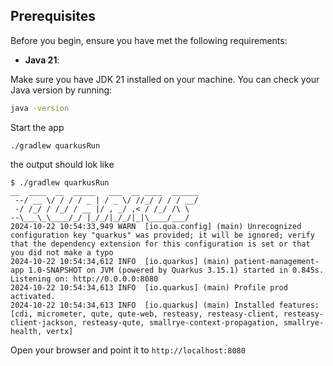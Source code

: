 ## Prerequisites

Before you begin, ensure you have met the following requirements:

- **Java 21**: 

Make sure you have JDK 21 installed on your machine.
You can check your Java version by running:
  ```bash
  java -version
```

Start the app
```
./gradlew quarkusRun
```
the output should lok like
```
$ ./gradlew quarkusRun
__  ____  __  _____   ___  __ ____  ______ 
 --/ __ \/ / / / _ | / _ \/ //_/ / / / __/ 
 -/ /_/ / /_/ / __ |/ , _/ ,< / /_/ /\ \   
--\___\_\____/_/ |_/_/|_/_/|_|\____/___/   
2024-10-22 10:54:33,949 WARN  [io.qua.config] (main) Unrecognized configuration key "quarkus" was provided; it will be ignored; verify that the dependency extension for this configuration is set or that you did not make a typo
2024-10-22 10:54:34,612 INFO  [io.quarkus] (main) patient-management-app 1.0-SNAPSHOT on JVM (powered by Quarkus 3.15.1) started in 0.845s. Listening on: http://0.0.0.0:8080
2024-10-22 10:54:34,613 INFO  [io.quarkus] (main) Profile prod activated. 
2024-10-22 10:54:34,613 INFO  [io.quarkus] (main) Installed features: [cdi, micrometer, qute, qute-web, resteasy, resteasy-client, resteasy-client-jackson, resteasy-qute, smallrye-context-propagation, smallrye-health, vertx]
```

Open your browser and point it to `http://localhost:8080`